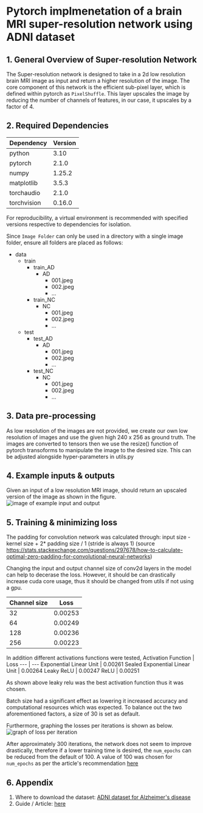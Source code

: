 # Pytorch implmenetation of a brain MRI super-resolution network using ADNI dataset
## 1. General Overview of Super-resolution Network
The Super-resolution network is designed to take in a 2d low resolution brain MRI image as input and return a higher resolution of the image.
The core component of this network is the efficient sub-pixel layer, which is defined within pytorch as ``PixelShuffle``. This layer upscales the image by reducing the number of channels of features, in our case, it upscales by a factor of 4.

## 2. Required Dependencies
Dependency | Version |
--- | --- 
python | 3.10
pytorch | 2.1.0
numpy | 1.25.2
matplotlib | 3.5.3
torchaudio | 2.1.0
torchvision | 0.16.0

For reproducibility, a virtual environment is recommended with specified versions respective to dependencies for isolation. 

Since ``Image Folder`` can only be used in a directory with a single image folder, ensure all folders are placed as follows:
- data
  - train
    - train_AD
      - AD
        - 001.jpeg
        - 002.jpeg
        - ...
    - train_NC
      - NC
        - 001.jpeg
        - 002.jpeg
        - ...
  - test
    - test_AD
      - AD
        - 001.jpeg
        - 002.jpeg
        - ...
    - test_NC
      - NC
        - 001.jpeg
        - 002.jpeg
        - ...

## 3. Data pre-processing
As low resolution of the images are not provided, we create our own low resolution of images and use the given high 240 x 256 as ground truth. 
The images are converted to tensors then we use the resize() function of pytorch transoforms to manipulate the image to the desired size. 
This can be adjusted alongside hyper-parameters in utils.py


## 4. Example inputs & outputs
Given an input of a low resolution MRI image, should return an upscaled version of the image as shown in the figure.
![image of example input and output](https://github.com/DHyunC/PatternAnalysis/blob/topic-recognition/recognition/super_resolution_DanielC/readme_resources/ExampleFigure.PNG)


## 5. Training & minimizing loss
The padding for convolution network was calculated through: input size - kernel size + 2* padding size / 1 (stride is always 1)
(source https://stats.stackexchange.com/questions/297678/how-to-calculate-optimal-zero-padding-for-convolutional-neural-networks)

Changing the input and output channel size of conv2d layers in the model can help to decerase the loss.
However, it should be can drastically increase cuda core usage, thus it should be changed from utils if not using a gpu.

Channel size | Loss 
--- | --- 
32 | 0.00253
64 | 0.00249
128 | 0.00236
256 | 0.00223

In addition different activations functions were tested,
Activation Function | Loss 
--- | --- 
Exponential Linear Unit | 0.00261
Sealed Exponential Linear Unit | 0.00264
Leaky ReLU | 0.00247
ReLU | 0.00251

As shown above leaky relu was the best activation function thus it was chosen.

Batch size had a significant effect as lowering it increased accuracy and computational resources which was expected. 
To balance out the two aforementioned factors, a size of 30 is set as default.

Furthermore, graphing the losses per iterations is shown as below.
![graph of loss per iteration](https://github.com/DHyunC/PatternAnalysis/blob/topic-recognition/recognition/super_resolution_DanielC/readme_resources/lossgraph.PNG)

After approximately 300 iterations, the network does not seem to improve drastically, therefore if a lower training time is desired, the ``num_epochs`` can be reduced from the default of 100.
A value of 100 was chosen for ``num_epochs`` as per the article's recommendation [here](https://keras.io/examples/vision/super_resolution_sub_pixel/)

## 6. Appendix
1. Where to download the dataset: [ADNI dataset for Alzheimer's disease](https://adni.loni.usc.edu/)
2. Guide / Article: [here](https://keras.io/examples/vision/super_resolution_sub_pixel/)
